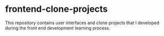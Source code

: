 # frontend-clone-projects
This repository contains user interfaces and clone projects that I developed during the front end development learning process.
